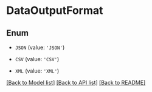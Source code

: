 # DataOutputFormat


## Enum

* `JSON` (value: `'JSON'`)

* `CSV` (value: `'CSV'`)

* `XML` (value: `'XML'`)

[[Back to Model list]](../README.md#documentation-for-models) [[Back to API list]](../README.md#documentation-for-api-endpoints) [[Back to README]](../README.md)


